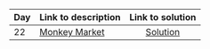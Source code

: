 | Day | Link to description | Link to solution
|:---|:---|:---:|
| 22 | [Monkey Market](https://adventofcode.com/2024/day/22) | [Solution](https://github.com/versenyi98/advent-of-code-solutions/tree/main/solutions/2024/Day%2022%20-%20Monkey%20Market)|
